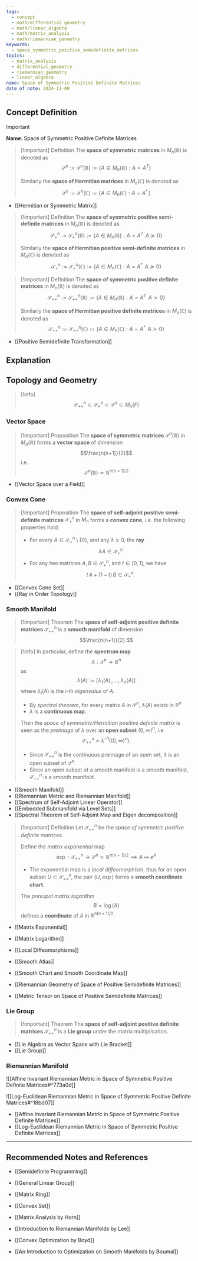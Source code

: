 ```yaml
---
tags:
  - concept
  - math/differential_geometry
  - math/linear_algebra
  - math/matrix_analysis
  - math/riemannian_geometry
keywords:
  - space_symmetric_positive_semidefinite_matrices
topics:
  - matrix_analysis
  - differential_geometry
  - riemannian_geometry
  - linear_algebra
name: Space of Symmetric Positive Definite Matrices
date of note: 2024-11-09
---
```


## Concept Definition

>[!important]
>**Name**:  Space of Symmetric Positive Definite Matrices

>[!important] Definition
>The **space of symmetric matrices** in $M_{n}(\mathbb{R})$  is denoted as
>$$
>\mathcal{S}^{n} := \mathcal{S}^{n}(\mathbb{R}) := \left\{ A \in M_{n}(\mathbb{R}): A = A^{T} \right\} 
>$$
>
>Similarly the **space of Hermitian matrices** in $M_{n}(\mathbb{C})$  is denoted as
>$$
>\mathcal{S}^{n}:= \mathcal{S}^{n}(\mathbb{C})  := \left\{ A \in M_{n}(\mathbb{C}): A = A^{*}\, \right\} 
>$$

- [[Hermitian or Symmetric Matrix]]


>[!important] Definition
>The **space of symmetric positive semi-definite matrices** in $M_{n}(\mathbb{R})$  is denoted as
>$$
>\mathcal{S}_{+}^{n} := \mathcal{S}_{+}^{n}(\mathbb{R}) := \left\{ A \in M_{n}(\mathbb{R}): A = A^{T}\, \; A \succeq 0 \right\} 
>$$
>
>Similarly the **space of Hermitian positive semi-definite matrices** in $M_{n}(\mathbb{C})$  is denoted as
>$$
>\mathcal{S}_{+}^{n} := \mathcal{S}_{+}^{n}(\mathbb{C}) := \left\{ A \in M_{n}(\mathbb{C}): A = A^{*}\, \; A \succeq 0 \right\} 
>$$

>[!important] Definition
>The **space of symmetric positive definite matrices** in $M_{n}(\mathbb{R})$  is denoted as
>$$
>\mathcal{S}_{++}^{n} := \mathcal{S}_{++}^{n}(\mathbb{R}) := \left\{ A \in M_{n}(\mathbb{R}): A = A^{T}\, \; A \succ 0 \right\} 
>$$
>
>Similarly the **space of Hermitian positive definite matrices** in $M_{n}(\mathbb{C})$  is denoted as
>$$
>\mathcal{S}_{++}^{n} := \mathcal{S}_{++}^{n}(\mathbb{C}) := \left\{ A \in M_{n}(\mathbb{C}): A = A^{*}\, \; A \succ 0 \right\} 
>$$


- [[Positive Semidefinite Transformation]]


## Explanation



## Topology and Geometry

>[!info]
>$$
>\mathcal{S}_{++}^{n} \subset \mathcal{S}_{+}^{n} \subset \mathcal{S}^{n} \subset M_{n}(F)
>$$

### Vector Space


>[!important] Proposition
>The **space of symmetric matrices** $\mathcal{S}^{n}(\mathbb{R})$  in $M_{n}(\mathbb{R})$ forms a **vector space** of dimension $$\frac{n(n+1)}{2}$$ i.e. $$\mathcal{S}^{n}(\mathbb{R}) \simeq \mathbb{R}^{n(n+1)/2}$$

- [[Vector Space over a Field]]

### Convex Cone

>[!important] Proposition
>The **space of self-adjoint positive semi-definite matrices** $\mathcal{S}_{+}^{n}$ in $M_{n}$ forms a **convex cone**, i.e. the following properties hold:
>- For every $A \in \mathcal{S}_{+}^{n} \setminus \{ 0 \}$,  and any $\lambda \ge 0$, the **ray** $$\lambda A \in \mathcal{S}_{+}^{n}$$
>- For any two matrices $A, B\in \mathcal{S}_{+}^{n}$, and $t\in [0,1]$, we have $$t\,A + (1-t)\,B \in \mathcal{S}_{+}^{n}.$$

- [[Convex Cone Set]]
- [[Ray in Order Topology]]

### Smooth Manifold

>[!important] Theorem
>The  **space of self-adjoint positive definite matrices** $\mathcal{S}_{++}^{n}$ is a **smooth manifold** of dimension $$\frac{n(n+1)}{2}.$$

>[!info]
>In particular, define the **spectrum map** $$\lambda: \mathcal{S}^{n} \to \mathbb{R}^{n}$$ as $$\lambda(A) := [\lambda_{1}(A) \,{,}\ldots{,}\,\lambda_{n}(A)]$$ where $\lambda_{i}(A)$ is the $i$-th *eigenvalue* of $A$.
>- By *spectral theorem*, for every matrix $A$ in $\mathcal{S}^{n}$, $\lambda(A)$ exists in $\mathbb{R}^{n}$
>- $\lambda$ is a **continuous map**.
>
>Then the *space of symmetric/Hermitian positive definite matrix* is seen as the *preimage* of $\lambda$ over an **open subset** $(0,\infty)^{n}$, i.e. $$\mathcal{S}_{++}^{n} = \lambda^{-1}((0,\infty)^{n}).$$
>- Since $\mathcal{S}^{n}_{++}$ is the continuous preimage of an open set, it is an open subset of $\mathcal{S}^{n}$. 
>- Since an open subset of a smooth manifold is a smooth manifold, $\mathcal{S}_{++}^{n}$ is a smooth manifold.

- [[Smooth Manifold]]
- [[Riemannian Metric and Riemannian Manifold]]
- [[Spectrum of Self-Adjoint Linear Operator]]
- [[Embedded Submanifold via Level Sets]]
- [[Spectral Theorem of Self-Adjoint Map and Eigen decomposition]]


>[!important] Definition
>Let $\mathcal{S}_{++}^{n}$ be the *space of symmetric positive definite matrices*. 
>
>Define the *matrix exponential* map  $$\exp: \mathcal{S}_{++}^{n} \to \mathcal{S}^{n} \simeq \mathbb{R}^{n(n+1)/2} \implies A \mapsto e^{A}$$ 
>- The exponential map is a *local diffeomorphism*, thus for an open subset $U \subset \mathcal{S}_{++}^{n}$, the pair $(U, \exp)$ forms a **smooth coordinate chart**. 
>
>The *principal matrix logarithm* $$B = \log(A)$$ defines a **coordinate** of $A$ in $\mathbb{R}^{n(n+1)/2}.$

- [[Matrix Exponential]]
- [[Matrix Logarithm]]
- [[Local Diffeomorphisms]]
- [[Smooth Atlas]]
- [[Smooth Chart and Smooth Coordinate Map]]

- [[Riemannian Geometry of Space of Positive Semidefinite Matrices]]
- [[Metric Tensor on Space of Positive Semidefinite Matrices]]

### Lie Group

>[!important] Theorem
>The  **space of self-adjoint positive definite matrices** $\mathcal{S}_{++}^{n}$ is a **Lie group** under the matrix multiplication.

- [[Lie Algebra as Vector Space with Lie Bracket]]
- [[Lie Group]]


### Riemannian Manifold

![[Affine Invariant Riemannian Metric in Space of Symmetric Positive Definite Matrices#^773a0d]]

![[Log-Euclidean Riemannian Metric in Space of Symmetric Positive Definite Matrices#^18bd07]]

- [[Affine Invariant Riemannian Metric in Space of Symmetric Positive Definite Matrices]]
- [[Log-Euclidean Riemannian Metric in Space of Symmetric Positive Definite Matrices]]




-----------
##  Recommended Notes and References





- [[Semidefinite Programming]]

- [[General Linear Group]]
- [[Matrix Ring]]
- [[Convex Set]]


- [[Matrix Analysis by Horn]]
- [[Introduction to Riemannian Manifolds by Lee]]
- [[Convex Optimization by Boyd]]
- [[An Introduction to Optimization on Smooth Manifolds by Boumal]]